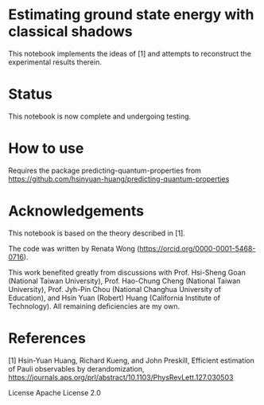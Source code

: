 # Estimating ground state energy with classical shadows
This notebook implements the ideas of [1] and attempts to reconstruct the experimental results therein.

# Status
This notebook is now complete and undergoing testing. 

# How to use
Requires the package predicting-quantum-properties from https://github.com/hsinyuan-huang/predicting-quantum-properties

# Acknowledgements
This notebook is based on the theory described in [1].

The code was written by Renata Wong (https://orcid.org/0000-0001-5468-0716).

This work benefited greatly from discussions with Prof. Hsi-Sheng Goan (National Taiwan University), Prof. Hao-Chung Cheng (National Taiwan University), Prof. Jyh-Pin Chou (National Changhua University of Education), and Hsin Yuan (Robert) Huang (California Institute of Technology). All remaining deficiencies are my own.

# References
[1] Hsin-Yuan Huang, Richard Kueng, and John Preskill, Efficient estimation of Pauli observables by derandomization, https://journals.aps.org/prl/abstract/10.1103/PhysRevLett.127.030503

License
Apache License 2.0
